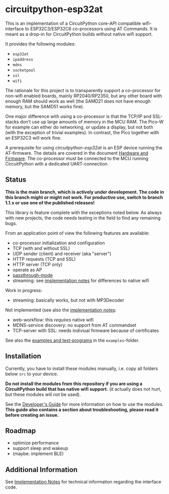circuitpython-esp32at
=====================

This is an implementation of a CircuitPython core-API compatible
wifi-interface to ESP32C3/ESP32C6 co-processors using AT Commands. It
is meant as a drop-in for CircuitPython builds without native wifi
support.

It provides the following modules:

  - `esp32at`
  - `ipaddress`
  - `mdns`
  - `socketpool`
  - `ssl`
  - `wifi`

The rationale for this project is to transparently support a
co-processor for non-wifi enabled boards, mainly RP2040/RP2350, but
any other board with enough RAM should work as well (the SAMD21 does
not have enough memory, but the SAMD51 works fine).

One major difference with using a co-processor is that the TCP/IP and
SSL-stacks don't use up large amounts of memory in the MCU RAM. The
Pico-W for example can either do networking, or update a display, but
not both (with the exception of trivial examples). In contrast, the
Pico together with an ESP32C3 will work fine.

A prerequisite for using *circuitpython-esp32at* is an ESP device
running the AT-firmware. The details are covered in the document
[Hardware and Firmware](./doc/hardware_firmware.md). The co-processor
must be connected to the MCU running CircuitPython with a dedicated
UART-connection.


Status
------

**This is the main branch, which is actively under development. The
code in this branch might or might not work.  For productive use,
switch to branch 1.1.x or use one of the published releases!**

This library is feature complete with the exceptions noted below. As
always with new projects, the code needs testing in the field to find
any remaining bugs.

From an application point of view the following features are available:

  - co-processor initialization and configuration
  - TCP (with and without SSL)
  - UDP sender (client) and receiver (aka "server")
  - HTTP requests (TCP and SSL)
  - HTTP server (TCP only)<br>
  - operate as AP
  - [passthrough-mode](./doc/dev_guide.md#passthrough-mode-and-passthrough-policy)
  - streaming: see [implementation notes](./doc/impl_notes.md) for differences
    to native wifi

Work in progress:

  - streaming: basically works, but not with MP3Decoder

Not implemented (see also the [implementation notes](./doc/impl_notes.md):

  - web-workflow: this *requires* native wifi
  - MDNS-service discovery: no support from AT commandset
  - TCP-server with SSL: needs indiviual firmware because of certificates

See also the [examples and test-programs](./examples/README.md) in the
`examples`-folder.


Installation
------------

Currently, you have to install these modules manually, i.e. copy
all folders below `src` to your device.

**Do not install the modules from this repository if you are using a
CircuitPython build that has native wifi support.** (it actually does not
hurt, but these modules will not be used).

See the [Developer's Guide](./doc/dev_guide.md) for more information
on how to use the modules. **This guide also contains a section about
troubleshooting, please read it before creating an issue.**


Roadmap
-------

  - optimize performance
  - support sleep and wakeup
  - (maybe: implement BLE)


Additional Information
----------------------

See [Implementation Notes](./doc/impl_notes.md) for technical information
regarding the interface code.
